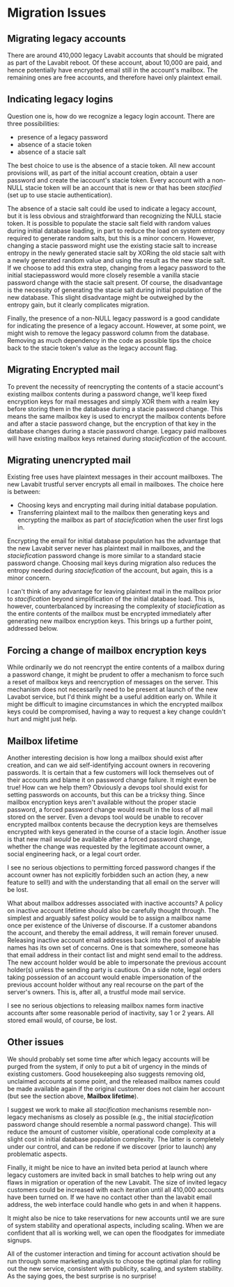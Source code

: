 # Migration Issues

## Migrating legacy accounts

There are around 410,000 legacy Lavabit accounts that should be migrated
as part of the Lavabit reboot. Of these account, about 10,000 are paid, and
hence potentially have encrypted email still in the account's mailbox. The remaining 
ones are free accounts, and therefore havei only plaintext email.

## Indicating legacy logins

Question one is, how do we recognize a legacy login account. There are
three possibilities:
* presence of a legacy password
* absence of a stacie token
* absence of a stacie salt

The best choice to use is the absence of a stacie token. All new account
provisions will, as part of the initial account creation, obtain a user password
and create the iaccount's stacie token. Every account with a non-NULL stacie token will
be an account that is new or that has been *stacified* (set up to use stacie authentication).

The absence of a stacie salt could ibe used to indicate a legacy account, but it is less 
obvious and straightforward than recognizing the NULL stacie token. It is possible to 
populate the stacie salt field with random values during initial database 
loading, in part to reduce the load on system entropy required to generate random
salts, but this is a minor concern. However, changing a stacie password
might use the existing stacie salt to increase entropy in the newly generated stacie 
salt by XORing the old stacie salt with a newly generated random value and using the
result as the new stacie salt. If we choose to add this extra step, changing from a 
legacy password to the initial staciepassword would more closely resemble a vanilla 
stacie password change with the stacie salt present. Of course, the disadvantage is
the necessity of generating the stacie salt during initial population of the
new database. This slight disadvantage might be outweighed by the entropy gain, but
it clearly complicates migration.

Finally, the presence of a non-NULL legacy password is a good candidate for indicating 
the presence of a legacy account. However, at some point, we might wish to 
remove the legacy password column from the database. Removing as much dependency in
the code as possible tips the choice back to the stacie token's value as the 
legacy account flag.

## Migrating Encrypted mail

To prevent the necessity of reencrypting the contents of a stacie account's 
existing mailbox contents during a password change, we'll keep fixed encryption 
keys for mail messages and simply XOR them with a realm key before storing them in the database
during a stacie password change.
This means the same mailbox key is used to encrypt the mailbox contents before and after a
stacie password change, but the encryption
of that key in the database changes during a stacie password change. Legacy paid mailboxes will have
existing mailbox keys retained during *staciefication* of the account.

## Migrating unencrypted mail

Existing free uses have plaintext messages in their account mailboxes. The new Lavabit trustful server
encrypts all email in mailboxes. The choice here is between:
* Choosing keys and encrypting mail during initial database population.
* Transferring plaintext mail to the mailbox then generating keys and encrypting
the mailbox as part of *staciefication* when the user first logs in.

Encrypting the email for initial database population has the advantage that the new Lavabit
server never has plaintext mail in mailboxes, and the *staciefication* password change
is more similar to a standard stacie password change. Choosing mail keys during migration
also reduces the entropy needed during *staciefication* of the account, but again, this is
a minor concern.

I can't think of any advantage for leaving plaintext mail in the mailbox prior to *stacification*
beyond simplification of the initial database load. This is, however, counterbalanced by increasing
the complexity of *staciefication* as the entire contents of the mailbox must be 
encrypted immediately after generating new mailbox encryption keys. This brings up a further point,
addressed below.

## Forcing a change of mailbox encryption keys

While ordinarily we do not reencrypt the entire contents of a mailbox during a password change,
it might be prudent to offer a mechanism to force such a reset of mailbox keys and reencryption
of messages on the server. This mechanism does not necessarily need to be present at launch of 
the new Lavabot service, but I'd think might be a useful addition early on. While it might be difficult
to imagine circumstances in which the encrypted mailbox keys could be compromised, having
a way to request a key change couldn't hurt and might just help.

## Mailbox lifetime

Another interesting decision is how long a mailbox should exist after creation, and can we aid
self-identifying account owners in recovering passwords. It is certain that a few customers will lock
themselves out of their accounts and blame it on password change failure. It might even be true!
How can we help them? Obviously a devops tool should exist for setting passwords on accounts, but
this can be a tricksy thing. Since mailbox encryption keys aren't available without the proper
stacie password, a forced password change would result in the loss of all mail stored on the server.
Even a devops tool would be unable to recover encrypted mailbox contents because the decryption keys
are themselves encrypted with keys generated in the course of a stacie login. Another issue is that
new mail *would* be available after a forced password change, whether the change was requested by the 
legitimate account owner, a social engineering hack, or a legal court order.

I see no serious objections to permitting forced password changes if the account owner has not 
explicitly forbidden such an action (hey, a new feature to sell!) and with the understanding that all
email on the server will be lost.

What about mailbox addresses associated with inactive accounts?
A policy on inactive account lifetime should also be carefully thought through. The simplest and
arguably safest policy would be to assign a mailbox name once per existence of the Universe of discourse.
If a customer abandons the account, and thereby the email address, it will remain forever unused.
Releasing inactive account email addresses back into the pool of available names has its own set
of concerns. One is that somewhere, someone has that email address in their contact list and
might send email to the address. The new account holder would be able to impersonate the previous
account holder(s) unless the sending party is cautious. On a side note, legal orders taking possession 
of an account would enable impersonation of the previous account holder without any real recourse
on the part of the server's owners. This is, after all, a trustful mode mail service.

I see no serious objections to releasing mailbox names form inactive accounts after some reasonable 
period of inactivity, say 1 or 2 years. All stored email would, of course, be lost.

## Other issues

We should probably set some time after which legacy accounts will be purged from the system, if only to put
a bit of urgency in the minds of existing customers. Good housekeeping also suggests removing old, unclaimed
accounts at some point, and the released mailbox names could be made available again if the original
customer does not claim her account (but see the section above, **Mailbox lifetime**).

I suggest we work to make all *stacification* mechanisms resemble non-legacy mechanisms as closely
as possible (e.g., the initial *staciefication* password change should resemble a normal password
change). This will reduce the amount of customer visible, operational code complexity at a slight
cost in initial database population complexity. The latter is completely under our control, and can
be redone if we discover (prior to launch) any problematic aspects.

Finally, it might be nice to have an invited beta period at launch where legacy customers are invited back
in small batches to help wring out any flaws in migration or operation of the new Lavabit. The size of 
invited legacy customers could be increased with each iteration until all 410,000 accounts have been turned on.
If we have no contact other than the lavabit email address, the web interface could handle who gets in and
when it happens. 

It might also be nice to take reservations for new accounts until we are sure of system stability and
operational aspects, including scaling. When we are confident that all is working well, we can open the
floodgates for immediate signups.

All of the customer interaction and timing for account activation should be run through some marketing
analysis to choose the optimal plan for rolling out the new service, consistent with publicity, scaling, and
system stability. As the saying goes, the best surprise is no surprise!

